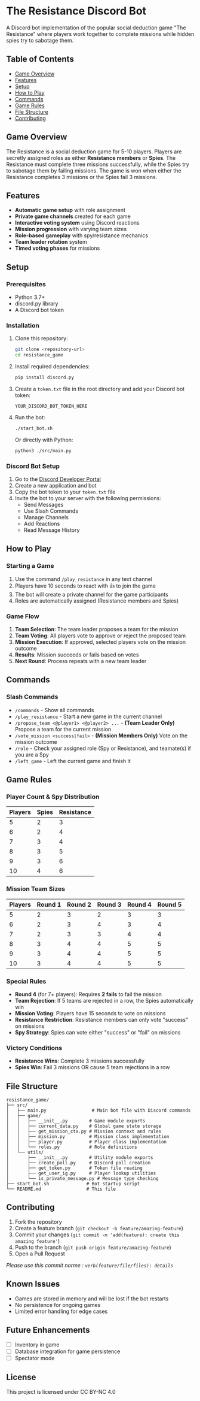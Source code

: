 # The Resistance Discord Bot

A Discord bot implementation of the popular social deduction game "The Resistance" where players work together to complete missions while hidden spies try to sabotage them.

## Table of Contents

- [Game Overview](#game-overview)
- [Features](#features)
- [Setup](#setup)
- [How to Play](#how-to-play)
- [Commands](#commands)
- [Game Rules](#game-rules)
- [File Structure](#file-structure)
- [Contributing](#contributing)

## Game Overview

The Resistance is a social deduction game for 5-10 players. Players are secretly assigned roles as either **Resistance members** or **Spies**. The Resistance must complete three missions successfully, while the Spies try to sabotage them by failing missions. The game is won when either the Resistance completes 3 missions or the Spies fail 3 missions.

## Features

- **Automatic game setup** with role assignment
- **Private game channels** created for each game
- **Interactive voting system** using Discord reactions
- **Mission progression** with varying team sizes
- **Role-based gameplay** with spy/resistance mechanics
- **Team leader rotation** system
- **Timed voting phases** for missions

## Setup

### Prerequisites

- Python 3.7+
- discord.py library
- A Discord bot token

### Installation

1. Clone this repository:
   ```bash
   git clone <repository-url>
   cd resistance_game
   ```

2. Install required dependencies:
   ```bash
   pip install discord.py
   ```

3. Create a `token.txt` file in the root directory and add your Discord bot token:
   ```
   YOUR_DISCORD_BOT_TOKEN_HERE
   ```

4. Run the bot:
   ```bash
   ./start_bot.sh
   ```
   Or directly with Python:
   ```bash
   python3 ./src/main.py
   ```

### Discord Bot Setup

1. Go to the [Discord Developer Portal](https://discord.com/developers/applications)
2. Create a new application and bot
3. Copy the bot token to your `token.txt` file
4. Invite the bot to your server with the following permissions:
   - Send Messages
   - Use Slash Commands
   - Manage Channels
   - Add Reactions
   - Read Message History

## How to Play

### Starting a Game

1. Use the command `/play_resistance` in any text channel
2. Players have 10 seconds to react with 👍 to join the game
3. The bot will create a private channel for the game participants
4. Roles are automatically assigned (Resistance members and Spies)

### Game Flow

1. **Team Selection**: The team leader proposes a team for the mission
2. **Team Voting**: All players vote to approve or reject the proposed team
3. **Mission Execution**: If approved, selected players vote on the mission outcome
4. **Results**: Mission succeeds or fails based on votes
5. **Next Round**: Process repeats with a new team leader

## Commands

### Slash Commands
- `/commands` - Show all commands
- `/play_resistance` - Start a new game in the current channel
- `/propose_team <@player1> <@player2> ...` - **(Team Leader Only)** Propose a team for the current mission
- `/vote_mission <success|fail>` - **(Mission Members Only)** Vote on the mission outcome
- `/role` - Check your assigned role (Spy or Resistance), and teamate(s) if you are a Spy
- `/left_game` - Left the current game and finish it

## Game Rules

### Player Count & Spy Distribution

| Players | Spies | Resistance |
|---------|-------|------------|
| 5       | 2     | 3          |
| 6       | 2     | 4          |
| 7       | 3     | 4          |
| 8       | 3     | 5          |
| 9       | 3     | 6          |
| 10      | 4     | 6          |

### Mission Team Sizes

| Players | Round 1 | Round 2 | Round 3 | Round 4 | Round 5 |
|---------|---------|---------|---------|---------|---------|
| 5       | 2       | 3       | 2       | 3       | 3       |
| 6       | 2       | 3       | 4       | 3       | 4       |
| 7       | 2       | 3       | 3       | 4       | 4       |
| 8       | 3       | 4       | 4       | 5       | 5       |
| 9       | 3       | 4       | 4       | 5       | 5       |
| 10      | 3       | 4       | 4       | 5       | 5       |

### Special Rules

- **Round 4** (for 7+ players): Requires **2 fails** to fail the mission
- **Team Rejection**: If 5 teams are rejected in a row, the Spies automatically win
- **Mission Voting**: Players have 15 seconds to vote on missions
- **Resistance Restriction**: Resistance members can only vote "success" on missions
- **Spy Strategy**: Spies can vote either "success" or "fail" on missions

### Victory Conditions

- **Resistance Wins**: Complete 3 missions successfully
- **Spies Win**: Fail 3 missions OR cause 5 team rejections in a row

## File Structure

```
resistance_game/
├── src/
│   ├── main.py                 # Main bot file with Discord commands
│   ├── game/
│   │   ├── __init__.py        # Game module exports
│   │   ├── current_data.py    # Global game state storage
│   │   ├── get_mission_ctx.py # Mission context and rules
│   │   ├── mission.py         # Mission class implementation
│   │   ├── player.py          # Player class implementation
│   │   └── roles.py           # Role definitions
│   └── utils/
│       ├── __init__.py        # Utility module exports
│       ├── create_poll.py     # Discord poll creation
│       ├── get_token.py       # Token file reading
│       ├── get_user_ig.py     # Player lookup utilities
│       └── is_private_message.py # Message type checking
├── start_bot.sh              # Bot startup script
└── README.md                 # This file
```

## Contributing

1. Fork the repository
2. Create a feature branch (`git checkout -b feature/amazing-feature`)
3. Commit your changes (`git commit -m 'add(feature): create this amazing feature'`)
4. Push to the branch (`git push origin feature/amazing-feature`)
5. Open a Pull Request

*Please use this commit norme : `verb(feature/file/files): details`*

## Known Issues

- Games are stored in memory and will be lost if the bot restarts
- No persistence for ongoing games
- Limited error handling for edge cases

## Future Enhancements

- [ ] Inventory in game
- [ ] Database integration for game persistence
- [ ] Spectator mode

## License

This project is licensed under CC BY-NC 4.0
